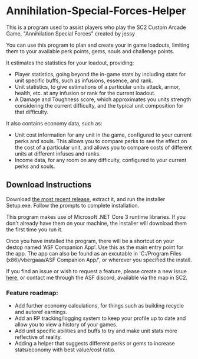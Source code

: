 # Annihilation-Special-Forces-Helper
This is a program used to assist players who play the SC2 Custom Arcade Game, "Annihilation Special Forces" created by <Cruxis>jessy

You can use this program to plan and create your in game loadouts, limiting them to your available perk points, gems, souls and challenge points. 
  
It estimates the statistics for your loadout, providing:
  - Player statistics, going beyond the in-game stats by including stats for unit specific buffs, such as infusions, essence, and rank.
  - Unit statistics, to give estimations of a particular units attack, armor, health, etc. at any infusion or rank for the current loadout.
  - A Damage and Toughness score, which approximates you units strength considering the current difficulty, and the typical unit composition for that difficulty.

It also contains economy data, such as:
  - Unit cost information for any unit in the game, configured to your current perks and souls. This allows you to compare perks to see the effect on the cost of a particular unit, and allows you to compare costs of different units at different infuses and ranks.
  - Income data, for any room on any difficulty, configured to your current perks and souls.

## Download Instructions
Download [the most recent release](https://github.com/vbergaaa/Annihilation-Special-Forces-Helper/releases/download/v1.3/ASF_v1.3.zip), extract it, and run the installer Setup.exe. Follow the prompts to complete installation.

This program makes use of Microsoft .NET Core 3 runtime libraries. If you don't already have them on your machine, the installer will download them the first time you run it.

Once you have installed the program, there will be a shortcut on your destop named 'ASF Companion App'. Use this as the main entry point for the app.
The app can also be found as an excutable in 'C:/Program Files (x86)/vbergaaa/ASF Companion App/', or wherever you specified the install.

If you find an issue or wish to request a feature, please create a new issue [here](https://github.com/vbergaaa/Annihilation-Special-Forces-Helper/issues), or contact me through the ASF discord, available via the map in SC2.

### Feature roadmap:
- Add further economy calculations, for things such as building recycle and autoref earnings.
- Add an RP tracking/logging system to keep your profile up to date and allow you to view a history of your games.
- Add unit specific abilities and buffs to try and make unit stats more reflective of reality.
- Adding a helper that suggests different perks or gems to increase stats/economy with best value/cost ratio.
